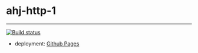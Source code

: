 # ahj-http-1
--------------------
[![Build status](https://ci.appveyor.com/api/projects/status/cp05pv1by0fekusi?svg=true)](https://ci.appveyor.com/project/tarapiygin/ahj-dnd-2)

- deployment: <a href="https://tarapiygin.github.io/ahj-dnd-2/">Github Pages</a>
